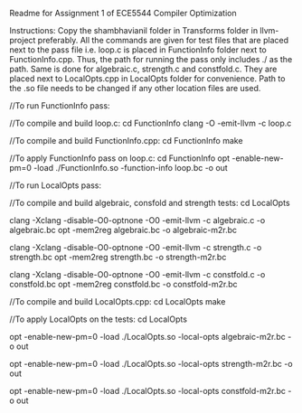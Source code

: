 Readme for Assignment 1 of ECE5544 Compiler Optimization 

Instructions:
Copy the shambhavianil folder in Transforms folder in llvm-project preferably.
All the commands are given for test files that are placed next to the pass file i.e. loop.c is placed in FunctionInfo folder next to FunctionInfo.cpp. Thus, the path for running the pass only includes ./ as the path.
Same is done for algebraic.c, strength.c and constfold.c. They are placed next to LocalOpts.cpp in LocalOpts folder for convenience.
Path to the .so file needs to be changed if any other location files are used. 


//To run FunctionInfo pass:

//To compile and build loop.c: 
cd FunctionInfo
clang -O -emit-llvm -c loop.c

//To compile and build FunctionInfo.cpp:
cd FunctionInfo
make

//To apply FunctionInfo pass on loop.c:
cd FunctionInfo
opt -enable-new-pm=0 -load ./FunctionInfo.so -function-info loop.bc -o out


//To run LocalOpts pass:

//To compile and build algebraic, consfold and strength tests:
cd LocalOpts

clang -Xclang -disable-O0-optnone -O0 -emit-llvm -c algebraic.c -o algebraic.bc
opt -mem2reg algebraic.bc -o algebraic-m2r.bc

clang -Xclang -disable-O0-optnone -O0 -emit-llvm -c strength.c -o strength.bc
opt -mem2reg strength.bc -o strength-m2r.bc

clang -Xclang -disable-O0-optnone -O0 -emit-llvm -c constfold.c -o constfold.bc
opt -mem2reg constfold.bc -o constfold-m2r.bc

//To compile and build LocalOpts.cpp:
cd LocalOpts
make      

//To apply LocalOpts on the tests:
cd LocalOpts

opt -enable-new-pm=0 -load ./LocalOpts.so -local-opts algebraic-m2r.bc -o out

opt -enable-new-pm=0 -load ./LocalOpts.so -local-opts strength-m2r.bc -o out

opt -enable-new-pm=0 -load ./LocalOpts.so -local-opts constfold-m2r.bc -o out


